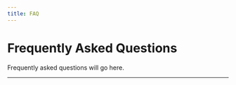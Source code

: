 ```yaml
---
title: FAQ
---
```


# Frequently Asked Questions

Frequently asked questions will go here.

------------------------------------------------------------------------